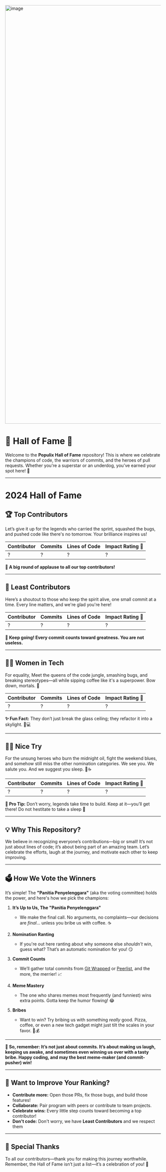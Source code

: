 <img width="1348" alt="image" src="https://github.com/user-attachments/assets/1c027ee2-8c3d-4766-b6b2-209ebd8b1bec" />


# 🌟 **Hall of Fame** 🎉  

Welcome to the **Populix Hall of Fame** repository! This is where we celebrate the champions of code, the warriors of commits, and the heroes of pull requests. Whether you're a superstar or an underdog, you’ve earned your spot here! 🚀

---

# 2024 Hall of Fame

## 🏆 **Top Contributors**  
Let’s give it up for the legends who carried the sprint, squashed the bugs, and pushed code like there's no tomorrow. Your brilliance inspires us!  

| **Contributor** | **Commits** | **Lines of Code** | **Impact Rating** 🌟 |  
|------------------|-------------|--------------------|---------------------|  
| ? | ? | ? | ? |  


**👏 A big round of applause to all our top contributors!**

---

## 🐢 **Least Contributors**  
Here’s a shoutout to those who keep the spirit alive, one small commit at a time. Every line matters, and we're glad you're here!  

| **Contributor** | **Commits** | **Lines of Code** | **Impact Rating** 🌈 |  
|------------------|-------------|--------------------|---------------------|  
| ? | ? | ? | ? |    

**🎉 Keep going! Every commit counts toward greatness. You are not useless.**

---

## 👩‍💻 **Women in Tech**  
For equality, Meet the queens of the code jungle, smashing bugs, and breaking stereotypes—all while sipping coffee like it's a superpower. Bow down, mortals. 👑  

| **Contributor** | **Commits** | **Lines of Code** | **Impact Rating** 💅 |  
|------------------|-------------|--------------------|---------------------|  
| ? | ? | ? | ? |    

**✨ Fun Fact:** They don’t just break the glass ceiling; they refactor it into a skylight. 🔧💻  

---

## 🤷‍♂️ **Nice Try**  
For the unsung heroes who burn the midnight oil, fight the weekend blues, and somehow still miss the other nomination categories. We see you. We salute you. And we suggest you sleep. 🛌☕  

| **Contributor** | **Commits** | **Lines of Code** | **Impact Rating** 🤦 |  
|------------------|-------------|--------------------|---------------------|  
| ? | ? | ? | ? |    

**🏅 Pro Tip:** Don’t worry, legends take time to build. Keep at it—you’ll get there! Do not hestitate to take a sleep 💪  

---

## 💡 **Why This Repository?**  

We believe in recognizing everyone’s contributions—big or small! It’s not just about lines of code; it’s about being part of an amazing team. Let’s celebrate the efforts, laugh at the journey, and motivate each other to keep improving.  

---

## 🗳️ **How We Vote the Winners**  

It’s simple! The **"Panitia Penyelenggara"** (aka the voting committee) holds the power, and here's how we pick the champions:  

1. **It’s Up to Us, The "Panitia Penyelenggara"**  
   - We make the final call. No arguments, no complaints—our decisions are *final*... unless you bribe us with coffee. ☕  

2. **Nomination Ranting**  
   - If you're out here ranting about why someone else *shouldn't* win, guess what? That’s an automatic nomination for you! 😏

3. **Commit Counts**  
   - We’ll gather total commits from [Git Wrapped](https://git-wrapped.com/) or [Peerlist](https://peerlist.io/github-recap), and the more, the merrier! 📈  

4. **Meme Mastery**  
   - The one who shares memes most frequently (and funniest) wins extra points. Gotta keep the humor flowing! 😂  

5. **Bribes**  
   - Want to win? Try bribing us with something *really* good. Pizza, coffee, or even a new tech gadget might just tilt the scales in your favor. 🍕💰  

---

**🎉 So, remember: It’s not just about commits. It’s about making us laugh, keeping us awake, and sometimes even winning us over with a tasty bribe. Happy coding, and may the best meme-maker (and commit-pusher) win!**

---

## 🚀 **Want to Improve Your Ranking?**  

- **Contribute more:** Open those PRs, fix those bugs, and build those features!  
- **Collaborate:** Pair program with peers or contribute to team projects.  
- **Celebrate wins:** Every little step counts toward becoming a top contributor!
- **Don't code:** Don't worry, we have **Least Contributors** and we respect them

---

## 🥳 **Special Thanks**  

To all our contributors—thank you for making this journey worthwhile. Remember, the Hall of Fame isn’t just a list—it’s a celebration of *you*! 🎊  
